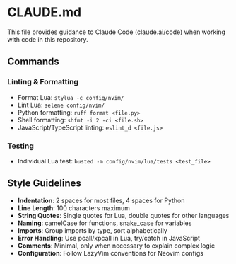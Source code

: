 # CLAUDE.md

This file provides guidance to Claude Code (claude.ai/code) when working with code in this repository.

## Commands

### Linting & Formatting
- Format Lua: `stylua -c config/nvim/`
- Lint Lua: `selene config/nvim/`
- Python formatting: `ruff format <file.py>`
- Shell formatting: `shfmt -i 2 -ci <file.sh>`
- JavaScript/TypeScript linting: `eslint_d <file.js>`

### Testing
- Individual Lua test: `busted -m config/nvim/lua/tests <test_file>`

## Style Guidelines

- **Indentation**: 2 spaces for most files, 4 spaces for Python
- **Line Length**: 100 characters maximum
- **String Quotes**: Single quotes for Lua, double quotes for other languages
- **Naming**: camelCase for functions, snake_case for variables
- **Imports**: Group imports by type, sort alphabetically
- **Error Handling**: Use pcall/xpcall in Lua, try/catch in JavaScript
- **Comments**: Minimal, only when necessary to explain complex logic
- **Configuration**: Follow LazyVim conventions for Neovim configs